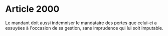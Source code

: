 # Article 2000

Le mandant doit aussi indemniser le mandataire des pertes que celui-ci a essuyées à l'occasion de sa gestion, sans imprudence qui lui soit imputable.